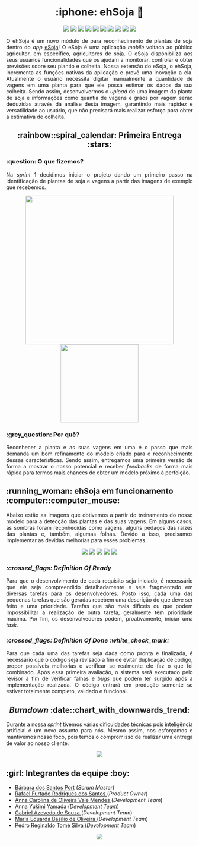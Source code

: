 
<h1 align="center">:iphone: ehSoja 🌱</h1>

<p align="center">
    <img src="https://img.shields.io/badge/TensorFlow-FF6F00?style=for-the-badge&logo=tensorflow&logoColor=white"/>
    <img src="https://img.shields.io/badge/Keras-%23D00000.svg?style=for-the-badge&logo=Keras&logoColor=white"/>
    <img src="https://img.shields.io/badge/React_Native-20232A?style=for-the-badge&logo=react&logoColor=61DAFB"/>
    <img src="https://img.shields.io/badge/TypeScript-007ACC?style=for-the-badge&logo=typescript&logoColor=white"/>
    <img src="https://img.shields.io/badge/Python-3776AB?style=for-the-badge&logo=python&logoColor=white"/>
    <img src="https://img.shields.io/badge/Flask-000000?style=for-the-badge&logo=flask&logoColor=white"/>
    <img src="https://img.shields.io/badge/Node.js-43853D?style=for-the-badge&logo=node.js&logoColor=white"/>
    <img src="https://img.shields.io/badge/nestjs-%23E0234E.svg?style=for-the-badge&logo=nestjs&logoColor=white"/>
    <img src="https://img.shields.io/badge/PostgreSQL-316192?style=for-the-badge&logo=postgresql&logoColor=white"/>
    <img src="https://img.shields.io/badge/Firebase-039BE5?style=for-the-badge&logo=Firebase&logoColor=white"/>
</p>

<p align="justify">
    O ehSoja é um novo módulo de para reconhecimento de plantas de soja dentro do <i>app</i> <a href="https://github.com/cluster-8/esoja-mobile">eSoja</a>! O eSoja é uma aplicação <i>mobile</i> voltada ao público agricultor, em específico, agricultores de soja. O eSoja disponibiliza aos seus usuários funcionalidades que os ajudam a monitorar, controlar e obter previsões sobre seu plantio e colheita. Nossa extensão do eSoja, o ehSoja, incrementa as funções nativas da aplicação e provê uma inovação a ela. Atualmente o usuário necessita digitar manualmente a quantidade de vagens em uma planta para que ele possa estimar os dados da sua colheita. Sendo assim, desenvolvermos o <i>upload</i> de uma imagem da planta de soja e informações como quantia de vagens e grãos por vagem serão deduzidas através da análise desta imagem, garantindo mais rapidez e versatilidade ao usuário, que não precisará mais realizar esforço para obter a estimativa de colheita.
</p>
  
  <h2 align="center">:rainbow::spiral_calendar: Primeira Entrega :stars:</h2>
  <h3>:question: O que fizemos?</h3>
  <p align="justify">Na <i>sprint</i> 1 decidimos iniciar o projeto dando um primeiro passo na identificação de plantas de soja e vagens a partir das imagens de exemplo que recebemos.
  </p>
  <p align="center">
    <img src="https://github.com/barbaraport/softtelie-ehsoja/blob/main/docs/Backlog/Backlog_Sprint1.png" width="400px"/>
    <img src="https://github.com/barbaraport/softtelie-ehsoja/blob/main/docs/Backlog/UserStories_Sprint01.png" height="210px"/>
  </p>
  <h3>:grey_question: Por quê?</h3>
  <p align="justify">Reconhecer a planta e as suas vagens em uma é o passo que mais demanda um bom refinamento do modelo criado para o reconhecimento dessas características. Sendo assim, entregamos uma primeira versão de forma a mostrar o nosso potencial e receber <i>feedbacks</i> de forma mais rápida para termos mais chances de obter um modelo próximo à perfeição.</p>
  
<h2>:running_woman: ehSoja em funcionamento :computer::computer_mouse:</h2>
<p align="justify">Abaixo estão as imagens que obtivemos a partir do treinamento do nosso modelo para a detecção das plantas e das suas vagens. Em alguns casos, as sombras foram reconhecidas como vagens, alguns pedaços das raízes das plantas e, também, algumas folhas. Devido a isso, precisamos implementar as devidas melhorias para esses problemas.</p>
<p align="center">
  <img src="https://github.com/barbaraport/softtelie-ehsoja/blob/main/docs/MVPs/sprint_1/10test_result_cropped.png"/>
  <img src="https://github.com/barbaraport/softtelie-ehsoja/blob/main/docs/MVPs/sprint_1/11test_result_cropped.png"/>
  <img src="https://github.com/barbaraport/softtelie-ehsoja/blob/main/docs/MVPs/sprint_1/14val_result_cropped.png"/>
  <img src="https://github.com/barbaraport/softtelie-ehsoja/blob/main/docs/MVPs/sprint_1/15test_result_cropped.png"/>
  <img src="https://github.com/barbaraport/softtelie-ehsoja/blob/main/docs/MVPs/sprint_1/15val_result_cropped.png"/>
</p>
  
<h3><i>:crossed_flags: Definition Of Ready</i></h3>
<p align="justify">Para que o desenvolvimento de cada requisito seja iniciado, é necessário que ele seja compreendido detalhadamente e seja fragmentado em diversas tarefas para os desenvolvedores. Posto isso, cada uma das pequenas tarefas que são geradas recebem uma descrição do que deve ser feito e uma prioridade. Tarefas que são mais difíceis ou que podem impossibilitar a realização de outra tarefa, geralmente têm prioridade máxima. Por fim, os desenvolvedores podem, proativamente, iniciar uma <i>task</i>.</p>

<h3><i>:crossed_flags: Definition Of Done :white_check_mark:</i></h3>
<p align="justify">Para que cada uma das tarefas seja dada como pronta e finalizada, é necessário que o código seja revisado a fim de evitar duplicação de código, propor possíveis melhorias e verificar se realmente ele faz o que foi combinado. Após essa primeira avaliação, o sistema será executado pelo revisor a fim de verificar falhas e <i>bugs</i> que podem ter surgido após a implementação realizada. O código entrará em produção somente se estiver totalmente completo, validado e funcional.</p>

<h2 align="center"><i>Burndown</i> :date::chart_with_downwards_trend:</h3>
<p align="justify">Durante a nossa <i>sprint</i> tivemos várias dificuldades técnicas pois inteligência artificial é um novo assunto para nós. Mesmo assim, nos esforçamos e mantivemos nosso foco, pois temos o compromisso de realizar uma entrega de valor ao nosso cliente.</p>
<p align="center">
  <img src="https://github.com/barbaraport/softtelie-ehsoja/blob/main/docs/Burndown/sprint_1.png"/>
</p>
  
<h2>:girl: Integrantes da equipe :boy:</h2>
<ul>
    <li><a href="https://www.linkedin.com/in/b%C3%A1rbara-port-402158198/">Bárbara dos Santos Port</a> (<i>Scrum Master</i>)</li>
    <li><a href="https://www.linkedin.com/in/rafael-furtado-613a9712a/">Rafael Furtado Rodrigues dos Santos </a>(<i>Product Owner</i>)</li>
        <li><a href="https://www.linkedin.com/in/anna-carolina-de-oliveira-vale-mendes-372411b3">Anna Carolina de Oliveira Vale Mendes </a>(<i>Development Team</i>)</li>
    <li><a href="https://www.linkedin.com/in/anna-yukimi-yamada-6ba23b149/">Anna Yukimi Yamada </a>(<i>Development Team</i>)</li>
    <li><a href="https://www.linkedin.com/in/gabrielsouzati/">Gabriel Azevedo de Souza </a>(<i>Development Team</i>)</li>
    <li><a href="https://www.linkedin.com/in/mariaeduarda-oliveira/">Maria Eduarda Basílio de Oliveira </a>(<i>Development Team</i>)</li>
    <li><a href="https://www.linkedin.com/in/pedro-silva-18720b236/">Pedro Reginaldo Tomé Silva </a>(<i>Development Team</i>)</li>
</ul>
  
<p align="center">
  <img src="http://ForTheBadge.com/images/badges/built-with-love.svg"/>
</p>
